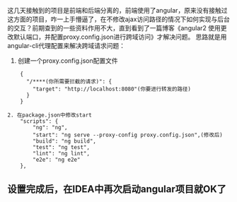 这几天接触到的项目是前端和后端分离的，前端使用了angular，原来没有接触过这方面的项目，咋一上手懵逼了，在不修改ajax访问路径的情况下如何实现与后台的交互？前期查到的一些资料作用不大，直到看到了一篇博客《angular2 使用更改默认端口，并配置proxy.config.json进行跨域访问》才解决问题。 
思路就是用angular-cli代理配置来解决跨域请求问题：

1. 创建一个proxy.config.json配置文件
```
    {
      "/****(你所需要拦截的请求)": {
        "target": "http://localhost:8080"(你要进行转发的路径)
      }
    }

2. 在package.json中修改start
    "scripts": {
        "ng": "ng",
        "start": "ng serve --proxy-config proxy.config.json",(修改后)
        "build": "ng build",
        "test": "ng test",
        "lint": "ng lint",
        "e2e": "ng e2e"
    },
```
设置完成后，在IDEA中再次启动angular项目就OK了
--------------------- 
